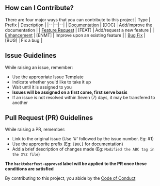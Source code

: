 ## How can I Contribute?

There are four major ways that you can contribute to this project
| Type | Prefix | Description |
|--|--|--|
| [Documentation](https://github.com/Akshu-on-github/Make-your-own-README.md/issues/new?assignees=&labels=documentation&template=documentation.md&title=%5BDOC%5D) | [DOC] | Add/improve the documentation |
| [Feature Request](https://github.com/Akshu-on-github/Make-your-own-README.md/issues/new?assignees=&labels=feature&template=feature_request.md&title=%5BFEAT%5D) | [FEAT] | Add/request a new feature |
| [Enhancement](https://github.com/Akshu-on-github/Make-your-own-README.md/issues/new?assignees=&labels=enhancement&template=enhancement.md&title=%5BENMT%5D) | [ENMT] | Improve upon an existing feature |
| [Bug Fix](https://github.com/Akshu-on-github/Make-your-own-README.md/issues/new?assignees=&labels=bug&template=bug_report.md&title=%5BBUG%5D) | [BUG] | Fix a bug |

## Issue Guidelines

While raising an issue, remember:
- Use the appropriate Issue Template
- Indicate whether you'd like to take it up
- Wait until it is assigned to you
- **Issues will be assigned on a first come, first serve basis**
- If an issue is not resolved within Seven (7) days, it may be transfered to another

## Pull Request (PR) Guidelines
While raising a PR, remember:
- Link to the original issue (Use '#' followed by the issue number. Eg: #1)
- Use the approprite prefix (Eg: `[DOC]` for documentation)
- Add a brief description of changes made (Eg: `Modified the ABC tag in the XYZ file`)

**The `hacktoberfest-approved` label will be applied to the PR once these conditions are satisfied**

By contributing to this project, you abide by the [Code of Conduct](CODE_OF_CONDUCT.md)

